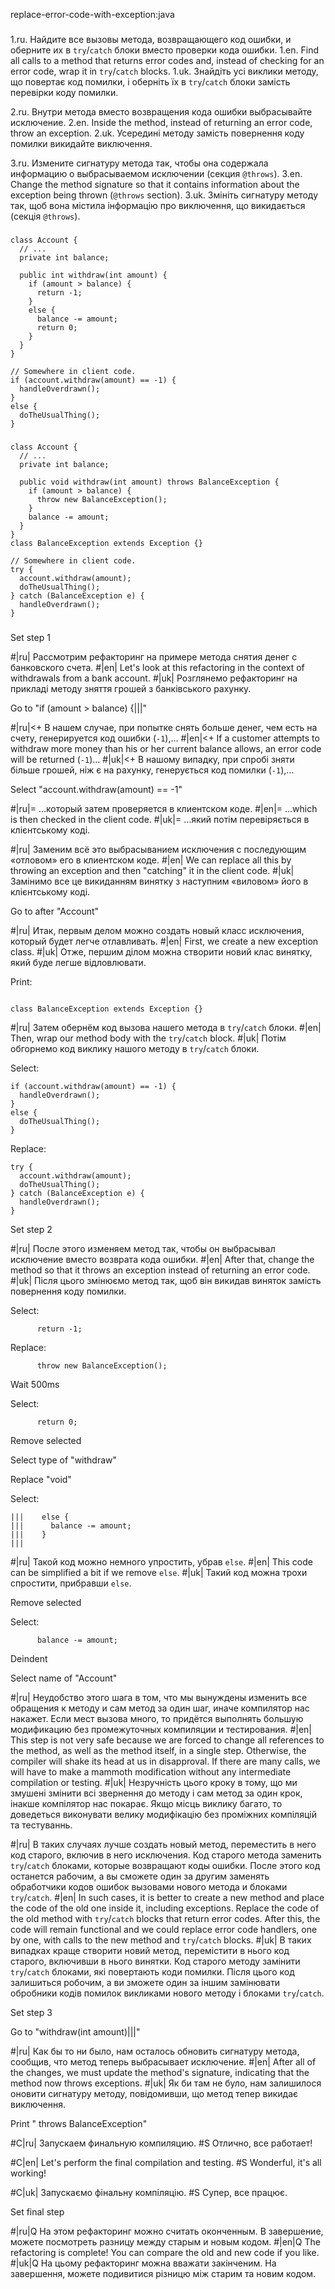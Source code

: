 replace-error-code-with-exception:java

###

1.ru. Найдите все вызовы метода, возвращающего код ошибки, и оберните их в <code>try</code>/<code>catch</code> блоки вместо проверки кода ошибки.
1.en. Find all calls to a method that returns error codes and, instead of checking for an error code, wrap it in <code>try</code>/<code>catch</code> blocks.
1.uk. Знайдіть усі виклики методу, що повертає код помилки, і оберніть їх в <code>try</code>/<code>catch</code> блоки замість перевірки коду помилки.

2.ru. Внутри метода  вместо возвращения кода ошибки выбрасывайте исключение.
2.en. Inside the method, instead of returning an error code, throw an exception.
2.uk. Усередині методу замість повернення коду помилки викидайте виключення.

3.ru. Измените сигнатуру метода так, чтобы она содержала информацию о выбрасываемом исключении (секция <code>@throws</code>).
3.en. Change the method signature so that it contains information about the exception being thrown (<code>@throws</code> section).
3.uk. Змініть сигнатуру методу так, щоб вона містила інформацію про виключення, що викидається (секція <code>@throws</code>).



###

```
class Account {
  // ...
  private int balance;

  public int withdraw(int amount) {
    if (amount > balance) {
      return -1;
    }
    else {
      balance -= amount;
      return 0;
    }
  }
}

// Somewhere in client code.
if (account.withdraw(amount) == -1) {
  handleOverdrawn();
}
else {
  doTheUsualThing();
}
```

###

```
class Account {
  // ...
  private int balance;

  public void withdraw(int amount) throws BalanceException {
    if (amount > balance) {
      throw new BalanceException();
    }
    balance -= amount;
  }
}
class BalanceException extends Exception {}

// Somewhere in client code.
try {
  account.withdraw(amount);
  doTheUsualThing();
} catch (BalanceException e) {
  handleOverdrawn();
}
```

###

Set step 1

#|ru| Рассмотрим рефакторинг на примере метода снятия денег с банковского счета.
#|en| Let's look at this refactoring in the context of withdrawals from a bank account.
#|uk| Розглянемо рефакторинг на прикладі методу зняття грошей з банківського рахунку.

Go to "if (amount > balance) {|||"

#|ru|<+ В нашем случае, при попытке снять больше денег, чем есть на счету, генерируется код ошибки (<code>-1</code>),…
#|en|<+ If a customer attempts to withdraw more money than his or her current balance allows, an error code will be returned (<code>-1</code>)…
#|uk|<+ В нашому випадку, при спробі зняти більше грошей, ніж є на рахунку, генерується код помилки (<code>-1</code>),…

Select "account.withdraw(amount) == -1"

#|ru|= …который затем проверяется в клиентском коде.
#|en|= …which is then checked in the client code.
#|uk|= …який потім перевіряється в клієнтському коді.

#|ru| Заменим всё это выбрасыванием исключения с последующим «отловом» его в клиентском коде.
#|en| We can replace all this by throwing an exception and then "catching" it in the client code.
#|uk| Замінимо все це викиданням винятку з наступним «виловом» його в клієнтському коді.

Go to after "Account"

#|ru| Итак, первым делом можно создать новый класс исключения, который будет легче отлавливать.
#|en| First, we create a new exception class.
#|uk| Отже, першим ділом можна створити новий клас винятку, який буде легше відловлювати.

Print:
```

class BalanceException extends Exception {}
```

#|ru| Затем обернём код вызова нашего метода в <code>try</code>/<code>catch</code> блоки.
#|en| Then, wrap our method body with the <code>try</code>/<code>catch</code> block.
#|uk| Потім обгорнемо код виклику нашого методу в <code>try</code>/<code>catch</code> блоки.

Select:
```
if (account.withdraw(amount) == -1) {
  handleOverdrawn();
}
else {
  doTheUsualThing();
}
```

Replace:
```
try {
  account.withdraw(amount);
  doTheUsualThing();
} catch (BalanceException e) {
  handleOverdrawn();
}
```

Set step 2

#|ru| После этого изменяем метод так, чтобы он выбрасывал исключение вместо возврата кода ошибки.
#|en| After that, change the method so that it throws an exception instead of returning an error code.
#|uk| Після цього змінюємо метод так, щоб він викидав виняток замість повернення коду помилки.

Select:
```
      return -1;
```

Replace:
```
      throw new BalanceException();
```

Wait 500ms

Select:
```
      return 0;

```

Remove selected

Select type of "withdraw"

Replace "void"

Select:
```
|||    else {
|||      balance -= amount;
|||    }
|||
```

#|ru| Такой код можно немного упростить, убрав <code>else</code>.
#|en| This code can be simplified a bit if we remove <code>else</code>.
#|uk| Такий код можна трохи спростити, прибравши <code>else</code>.

Remove selected

Select:
```
      balance -= amount;
```

Deindent

Select name of "Account"

#|ru| Неудобство этого шага в том, что мы вынуждены изменить все обращения к методу и сам метод за один шаг, иначе компилятор нас накажет. Если мест вызова много, то придётся выполнять большую модификацию без промежуточных компиляции и тестирования.
#|en| This step is not very safe because we are forced to change all references to the method, as well as the method itself, in a single step. Otherwise, the compiler will shake its head at us in disapproval. If there are many calls, we will have to make a mammoth modification without any intermediate compilation or testing.
#|uk| Незручність цього кроку в тому, що ми змушені змінити всі звернення до методу і сам метод за один крок, інакше компілятор нас покарає. Якщо місць виклику багато, то доведеться виконувати велику модифікацію без проміжних компіляцій та тестуваннь.

#|ru| В таких случаях лучше создать новый метод, переместить в него код старого, включив в него исключения. Код старого метода заменить <code>try</code>/<code>catch</code> блоками, которые возвращают коды ошибки. После этого код останется рабочим, а вы сможете один за другим заменять обработчики кодов ошибок вызовами нового метода и блоками <code>try</code>/<code>catch</code>.
#|en| In such cases, it is better to create a new method and place the code of the old one inside it, including exceptions. Replace the code of the old method with <code>try</code>/<code>catch</code> blocks that return error codes. After this, the code will remain functional and we could replace error code handlers, one by one, with calls to the new method and <code>try</code>/<code>catch</code> blocks.
#|uk| В таких випадках краще створити новий метод, перемістити в нього код старого, включивши в нього винятки. Код старого методу замінити <code>try</code>/<code>catch</code> блоками, які повертають коди помилки. Після цього код залишиться робочим, а ви зможете один за іншим замінювати обробники кодів помилок викликами нового методу і блоками <code>try</code>/<code>catch</code>.

Set step 3

Go to "withdraw(int amount)|||"

#|ru| Как бы то ни было, нам осталось обновить сигнатуру метода, сообщив, что метод теперь выбрасывает исключение.
#|en| After all of the changes, we must update the method's signature, indicating that the method now throws exceptions.
#|uk| Як би там не було, нам залишилося оновити сигнатуру методу, повідомивши, що метод тепер викидає виключення.

Print " throws BalanceException"

#C|ru| Запускаем финальную компиляцию.
#S Отлично, все работает!

#C|en| Let's perform the final compilation and testing.
#S Wonderful, it's all working!

#C|uk| Запускаємо фінальну компіляцію.
#S Супер, все працює.

Set final step

#|ru|Q На этом рефакторинг можно считать оконченным. В завершение, можете посмотреть разницу между старым и новым кодом.
#|en|Q The refactoring is complete! You can compare the old and new code if you like.
#|uk|Q На цьому рефакторинг можна вважати закінченим. На завершення, можете подивитися різницю між старим та новим кодом.